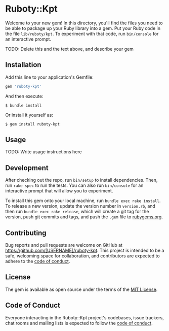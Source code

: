 # Ruboty::Kpt

Welcome to your new gem! In this directory, you'll find the files you need to be able to package up your Ruby library into a gem. Put your Ruby code in the file `lib/ruboty/kpt`. To experiment with that code, run `bin/console` for an interactive prompt.

TODO: Delete this and the text above, and describe your gem

## Installation

Add this line to your application's Gemfile:

```ruby
gem 'ruboty-kpt'
```

And then execute:

    $ bundle install

Or install it yourself as:

    $ gem install ruboty-kpt

## Usage

TODO: Write usage instructions here

## Development

After checking out the repo, run `bin/setup` to install dependencies. Then, run `rake spec` to run the tests. You can also run `bin/console` for an interactive prompt that will allow you to experiment.

To install this gem onto your local machine, run `bundle exec rake install`. To release a new version, update the version number in `version.rb`, and then run `bundle exec rake release`, which will create a git tag for the version, push git commits and tags, and push the `.gem` file to [rubygems.org](https://rubygems.org).

## Contributing

Bug reports and pull requests are welcome on GitHub at https://github.com/[USERNAME]/ruboty-kpt. This project is intended to be a safe, welcoming space for collaboration, and contributors are expected to adhere to the [code of conduct](https://github.com/[USERNAME]/ruboty-kpt/blob/master/CODE_OF_CONDUCT.md).


## License

The gem is available as open source under the terms of the [MIT License](https://opensource.org/licenses/MIT).

## Code of Conduct

Everyone interacting in the Ruboty::Kpt project's codebases, issue trackers, chat rooms and mailing lists is expected to follow the [code of conduct](https://github.com/[USERNAME]/ruboty-kpt/blob/master/CODE_OF_CONDUCT.md).
